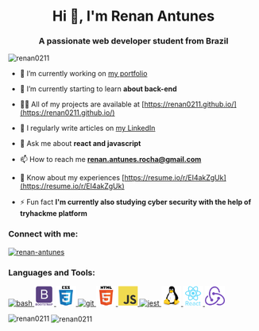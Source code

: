 <h1 align="center">Hi 👋, I'm Renan Antunes</h1>
<h3 align="center">A passionate web developer student from Brazil</h3>

<p align="left"> <img src="https://komarev.com/ghpvc/?username=renan0211&label=Profile%20views&color=0e75b6&style=flat" alt="renan0211" /> </p>

- 🔭 I’m currently working on [my portfolio](https://github.com/Renan0211/renan0211.github.io)

- 🌱 I’m currently starting to learn **about back-end**

- 👨‍💻 All of my projects are available at [https://renan0211.github.io/](https://renan0211.github.io/)

- 📝 I regularly write articles on [my LinkedIn](https://www.linkedin.com/in/renan-antunes/)

- 💬 Ask me about **react and javascript**

- 📫 How to reach me **renan.antunes.rocha@gmail.com**

- 📄 Know about my experiences [https://resume.io/r/EI4akZgUk](https://resume.io/r/EI4akZgUk)

- ⚡ Fun fact **I'm currently also studying cyber security with the help of tryhackme platform**

<h3 align="left">Connect with me:</h3>
<p align="left">
<a href="https://linkedin.com/in/renan-antunes" target="blank"><img align="center" src="https://raw.githubusercontent.com/rahuldkjain/github-profile-readme-generator/master/src/images/icons/Social/linked-in-alt.svg" alt="renan-antunes" height="30" width="40" /></a>
</p>

<h3 align="left">Languages and Tools:</h3>
<p align="left"> <a href="https://www.gnu.org/software/bash/" target="_blank"> <img src="https://www.vectorlogo.zone/logos/gnu_bash/gnu_bash-icon.svg" alt="bash" width="40" height="40"/> </a> <a href="https://getbootstrap.com" target="_blank"> <img src="https://raw.githubusercontent.com/devicons/devicon/master/icons/bootstrap/bootstrap-plain-wordmark.svg" alt="bootstrap" width="40" height="40"/> </a> <a href="https://www.w3schools.com/css/" target="_blank"> <img src="https://raw.githubusercontent.com/devicons/devicon/master/icons/css3/css3-original-wordmark.svg" alt="css3" width="40" height="40"/> </a> <a href="https://git-scm.com/" target="_blank"> <img src="https://www.vectorlogo.zone/logos/git-scm/git-scm-icon.svg" alt="git" width="40" height="40"/> </a> <a href="https://www.w3.org/html/" target="_blank"> <img src="https://raw.githubusercontent.com/devicons/devicon/master/icons/html5/html5-original-wordmark.svg" alt="html5" width="40" height="40"/> </a> <a href="https://developer.mozilla.org/en-US/docs/Web/JavaScript" target="_blank"> <img src="https://raw.githubusercontent.com/devicons/devicon/master/icons/javascript/javascript-original.svg" alt="javascript" width="40" height="40"/> </a> <a href="https://jestjs.io" target="_blank"> <img src="https://www.vectorlogo.zone/logos/jestjsio/jestjsio-icon.svg" alt="jest" width="40" height="40"/> </a> <a href="https://www.linux.org/" target="_blank"> <img src="https://raw.githubusercontent.com/devicons/devicon/master/icons/linux/linux-original.svg" alt="linux" width="40" height="40"/> </a> <a href="https://reactjs.org/" target="_blank"> <img src="https://raw.githubusercontent.com/devicons/devicon/master/icons/react/react-original-wordmark.svg" alt="react" width="40" height="40"/> </a> <a href="https://redux.js.org" target="_blank"> <img src="https://raw.githubusercontent.com/devicons/devicon/master/icons/redux/redux-original.svg" alt="redux" width="40" height="40"/> </a> </p>

<p><img align="left" src="https://github-readme-stats.vercel.app/api/top-langs?username=renan0211&show_icons=true&locale=en&layout=compact" alt="renan0211" /></p>

<p>&nbsp;<img align="center" src="https://github-readme-stats.vercel.app/api?username=renan0211&show_icons=true&locale=en" alt="renan0211" /></p>
